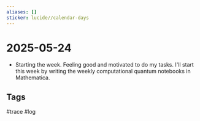```yaml
---
aliases: []
sticker: lucide//calendar-days
---
```

# 2025-05-24
- Starting the week. Feeling good and motivated to do my tasks. I'll start this week by writing the weekly computational quantum notebooks in Mathematica.  

## Tags
#trace #log
